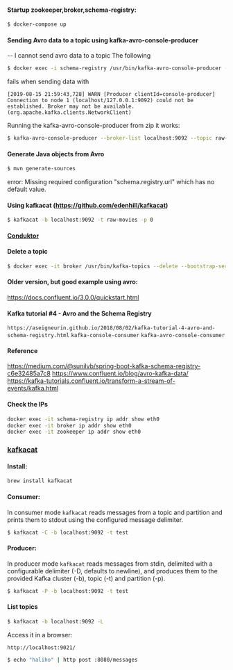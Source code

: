 #### Startup zookeeper,broker,schema-registry:

```bash
$ docker-compose up
```

#### Sending Avro data to a topic using kafka-avro-console-producer

-- I cannot send avro data to a topic
The following

```bash
$ docker exec -i schema-registry /usr/bin/kafka-avro-console-producer --broker-list broker:9092 --topic raw-movies --property value.schema="$(< src/main/avro/input-movie-event.avsc)"
```

fails when sending data with 

```
[2019-08-15 21:59:43,728] WARN [Producer clientId=console-producer] Connection to node 1 (localhost/127.0.0.1:9092) could not be established. Broker may not be available. (org.apache.kafka.clients.NetworkClient)
```

Running the kafka-avro-console-producer from zip it works:

```bash
$ kafka-avro-console-producer --broker-list localhost:9092 --topic raw-movies --property value.schema="$(<src/main/avro/input-movie-event.avsc)"
```

#### Generate Java objects from Avro 

```bash
$ mvn generate-sources
```

error:  Missing required configuration "schema.registry.url" which has no default value.


#### Using kafkacat (https://github.com/edenhill/kafkacat)

```bash
$ kafkacat -b localhost:9092 -t raw-movies -p 0

```

#### [Conduktor](https://www.conduktor.io/)

#### Delete a topic

```bash
$ docker exec -it broker /usr/bin/kafka-topics --delete --bootstrap-server localhost:9092 --topic raw-movies
```


#### Older version, but good example using avro:

https://docs.confluent.io/3.0.0/quickstart.html


#### Kafka tutorial #4 - Avro and the Schema Registry

`https://aseigneurin.github.io/2018/08/02/kafka-tutorial-4-avro-and-schema-registry.html`
`kafka-console-consumer`
`kafka-avro-console-consumer`


#### Reference
https://medium.com/@sunilvb/spring-boot-kafka-schema-registry-c6e32485a7c8
https://www.confluent.io/blog/avro-kafka-data/  
https://kafka-tutorials.confluent.io/transform-a-stream-of-events/kafka.html

#### Check the IPs

```bash
docker exec -it schema-registry ip addr show eth0
docker exec -it broker ip addr show eth0
docker exec -it zookeeper ip addr show eth0
```







### [kafkacat](https://github.com/edenhill/kafkacat)

#### Install:

```bash
brew install kafkacat
```

#### Consumer:

In consumer mode `kafkacat` reads messages from a topic and partition and prints them to stdout using the configured message delimiter.

```bash
$ kafkacat -C -b localhost:9092 -t test
```

#### Producer:

In producer mode `kafkacat` reads messages from stdin, delimited with a configurable delimiter (-D, defaults to newline), and produces them to the provided Kafka cluster (-b), topic (-t) and partition (-p).

```bash
$ kafkacat -P -b localhost:9092 -t test
```

#### List topics

```bash
$ kafkacat -b localhost:9092 -L
``` 
Access it in a browser:
```bash
http://localhost:9021/
```

```bash
$ echo "haliho" | http post :8080/messages
```

